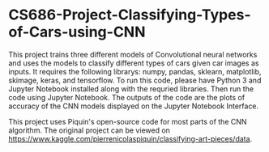 # CS686-Project-Classifying-Types-of-Cars-using-CNN
This project trains three different models of Convolutional neural networks and uses the models to classify different types of cars given car images as inputs. It requires the following librarys: numpy, pandas, sklearn, matplotlib, skimage, keras, and tensorflow. To run this code, please have Python 3 and Jupyter Notebook installed along with the requried libraries. Then run the code using Jupyter Notebook. The outputs of the code are the plots of accuracy of the CNN models displayed on the Jupyter Notebook Interface.  

This project uses Piquin's open-source code for most parts of the CNN algorithm. The original project can be viewed on https://www.kaggle.com/pierrenicolaspiquin/classifying-art-pieces/data.
